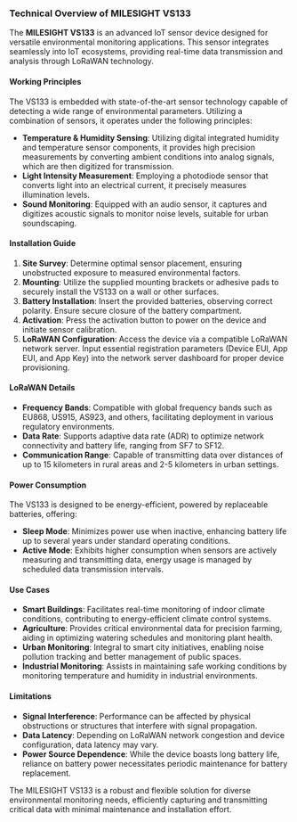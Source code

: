 ### Technical Overview of MILESIGHT VS133

The **MILESIGHT VS133** is an advanced IoT sensor device designed for versatile environmental monitoring applications. This sensor integrates seamlessly into IoT ecosystems, providing real-time data transmission and analysis through LoRaWAN technology.

#### Working Principles
The VS133 is embedded with state-of-the-art sensor technology capable of detecting a wide range of environmental parameters. Utilizing a combination of sensors, it operates under the following principles:
- **Temperature & Humidity Sensing**: Utilizing digital integrated humidity and temperature sensor components, it provides high precision measurements by converting ambient conditions into analog signals, which are then digitized for transmission.
- **Light Intensity Measurement**: Employing a photodiode sensor that converts light into an electrical current, it precisely measures illumination levels.
- **Sound Monitoring**: Equipped with an audio sensor, it captures and digitizes acoustic signals to monitor noise levels, suitable for urban soundscaping.

#### Installation Guide
1. **Site Survey**: Determine optimal sensor placement, ensuring unobstructed exposure to measured environmental factors.
2. **Mounting**: Utilize the supplied mounting brackets or adhesive pads to securely install the VS133 on a wall or other surfaces.
3. **Battery Installation**: Insert the provided batteries, observing correct polarity. Ensure secure closure of the battery compartment.
4. **Activation**: Press the activation button to power on the device and initiate sensor calibration.
5. **LoRaWAN Configuration**: Access the device via a compatible LoRaWAN network server. Input essential registration parameters (Device EUI, App EUI, and App Key) into the network server dashboard for proper device provisioning.

#### LoRaWAN Details
- **Frequency Bands**: Compatible with global frequency bands such as EU868, US915, AS923, and others, facilitating deployment in various regulatory environments.
- **Data Rate**: Supports adaptive data rate (ADR) to optimize network connectivity and battery life, ranging from SF7 to SF12.
- **Communication Range**: Capable of transmitting data over distances of up to 15 kilometers in rural areas and 2-5 kilometers in urban settings.

#### Power Consumption
The VS133 is designed to be energy-efficient, powered by replaceable batteries, offering:
- **Sleep Mode**: Minimizes power use when inactive, enhancing battery life up to several years under standard operating conditions.
- **Active Mode**: Exhibits higher consumption when sensors are actively measuring and transmitting data, energy usage is managed by scheduled data transmission intervals.

#### Use Cases
- **Smart Buildings**: Facilitates real-time monitoring of indoor climate conditions, contributing to energy-efficient climate control systems.
- **Agriculture**: Provides critical environmental data for precision farming, aiding in optimizing watering schedules and monitoring plant health.
- **Urban Monitoring**: Integral to smart city initiatives, enabling noise pollution tracking and better management of public spaces.
- **Industrial Monitoring**: Assists in maintaining safe working conditions by monitoring temperature and humidity in industrial environments.

#### Limitations
- **Signal Interference**: Performance can be affected by physical obstructions or structures that interfere with signal propagation.
- **Data Latency**: Depending on LoRaWAN network congestion and device configuration, data latency may vary.
- **Power Source Dependence**: While the device boasts long battery life, reliance on battery power necessitates periodic maintenance for battery replacement.

The MILESIGHT VS133 is a robust and flexible solution for diverse environmental monitoring needs, efficiently capturing and transmitting critical data with minimal maintenance and installation effort.